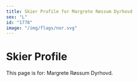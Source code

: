 ```yaml
---
title: Skier Profile for Margrete Røssum Dyrhovd
sex: "L"
id: "1778"
image: "/img/flags/nor.svg" 
---
```


# Skier Profile

This page is for: Margrete Røssum Dyrhovd.
    
